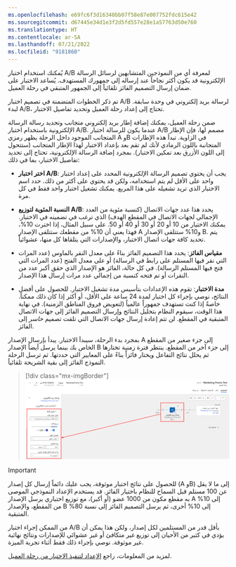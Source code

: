 ```yaml
---
ms.openlocfilehash: e69fc6f3d16340bb07f58e87e007752fdc615e42
ms.sourcegitcommit: d67445e34d1e3f2d5fd557e28e1a57763d50e760
ms.translationtype: HT
ms.contentlocale: ar-SA
ms.lasthandoff: 07/21/2022
ms.locfileid: "9181860"
---
```

يُمكنك استخدام اختبار A/B لمعرفة أي من النموذجين المتشابهين لرسائل الرسالة الإلكترونية قد يكون أكثر نجاحاً عند إرساله إلى جمهورك المستهدف. يُساعد الاختبار على ضمان إرسال التصميم الفائز تلقائياً إلى الجمهور المتبقي في رحلة العميل. 

تم ذكر الخطوات المتضمنة في تصميم اختبار A/B لرسالة بريد إلكتروني في وحدة سابقة. لبدء A/B، تحتاج إلى إعداد رحلة العميل وتحديد تفاصيل الاختبار.

ضمن رحلة العميل، يمكنك إضافة إطار بريد إلكتروني متجانب وتحديد رسالة الرسالة الإلكترونية باستخدام اختبار A/B. عندما يكون للرسالة اختبار A/B مصمم لها، فإن الإطار المتجانب الموجود داخل الرحلة يظهر رمزي A وB في الزاوية. تبدأ هذه الإطارات المتجانبة باللون الرمادي لأنك لم تقم بعد بإعداد الاختبار لهذا الإطار المتجانب (ستتحول إلى اللون الأزرق بعد تمكين الاختبار). بمجرد إضافة الرسالة الإلكترونية، تحتاج إلى تحديد تفاصيل الاختبار، بما في ذلك:

-   **اختر اختبار A/B**: يجب أن يحتوي تصميم الرسالة الإلكترونية المحدد على إعداد اختبار واحد على الأقل لم يتم استخدامه، ولكن قد يحتوي على أكثر من ذلك. حدد اسم الاختبار الذي تريد تشغيله على هذا المربع. يمكنك تشغيل اختبار واحد فقط في كل مرة.

-   **النسبة المئوية لتوزيع A/B**: يحدد هذا عدد جهات الاتصال (كنسبة مئوية من العدد الإجمالي لجهات الاتصال في المقطع الهدف) الذي ترغب في تضمينه في الاختبار. يمكنك الاختيار من 10 أو 20 أو 30 أو 40 أو 50. 
    على سبيل المثال، إذا اخترت 10%، فهذا يعني أن 10% من مقطعك ستتلقى الإصدار A و10% ستتلقى الإصدار B. يتم تحديد كافة جهات اتصال الاختبار، والإصدارات التي يتلقاها كل منها، عشوائياً.

-   **مقياس الفائز**: يحدد هذا التصميم الفائز بناءً على معدل النقر بالماوس (عدد المرات التي نقر فيها المستلم على رابط في الرسالة) أو على معدل الفتح (عدد المرات التي فتح فيها المستلم الرسالة). في كل حالة، الفائز هو الإصدار الذي حقق أكبر عدد من النقرات أو تم فتحه كنسبة من إجمالي عدد مرات إرسال هذا الإصدار.

-   **مدة الاختبار**: تقوم هذه الإعدادات بتأسيس مدة تشغيل الاختبار. للحصول على أفضل النتائج، نوصي بإجراء كل اختبار لمدة 24 ساعة على الأقل، أو أكثر إذا كان ذلك ممكناً. خاصةً إذا كنت تستهدف جمهوراً عالمياً (لتعويض فروق المناطق الزمنية). في نهاية هذا الوقت، سيقوم النظام بتحليل النتائج وإرسال التصميم الفائز إلى جهات الاتصال المتبقية في المقطع. لن تتم إعادة إرسال جهات الاتصال التي تلقت تصميم *خاسر* إلى الفائز. 

بمجرد بدء الرحلة، سيبدأ الاختبار. يبدأ بإرسال الإصدار A إلى جزء صغير من المقطع الخاص بك بينما يرسل أيضاً الإصدار B إلى جزء آخر من المقطع. ينتظر فترة زمنية تختارها ثم يحلل نتائج التفاعل ويختار فائزاً بناءً على المعايير التي حددتها. ثم ترسل الرحلة النموذج الفائز إلى بقية الشريحة تلقائياً.

> [!div class="mx-imgBorder"]
> [![لقطة شاشة تعرض مثالاً لرحلة عميل محفوظة.](../media/customer-journey-ab-test.png)](../media/customer-journey-ab-test.png#lightbox)

> [!IMPORTANT] 
> للحصول على نتائج اختبار موثوقة، يجب عليك دائماً إرسال كل إصدار (A وB) إلى ما لا يقل عن 100 مستلم قبل السماح للنظام باختيار الفائز. قد يستخدم الإعداد النموذجي الموصى به مقطع مكون من 1000 عضو (أو أكبر)، مع توزيع اختباري يرسل الإصدار A إلى 10% من المقطع، والإصدار B إلى 10% أخرى، ثم يرسل التصميم الفائز إلى نسبة 80% المتبقية.

من الممكن إجراء اختبار A/B بأقل قدر من المستلمين لكل إصدار، ولكن هذا يمكن أن يؤدي في كثير من الأحيان إلى توزيع غير متكافئ أو غير عشوائي للإصدارات ونتائج نهائية غير موثوقة. نوصي بإجراء ذلك فقط أثناء تجربة الميزة.

لمزيد من المعلومات، راجع [الإعداد لتنفيذ الاختبار من رحلة العميل](/dynamics365/marketing/email-a-b-testing?azure-portal=true#prepare-to-execute-your-test-from-a-customer-journey).
